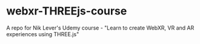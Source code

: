 # webxr-THREEjs-course
A repo for Nik Lever's Udemy course - "Learn to create WebXR, VR and AR experiences using THREE.js"
